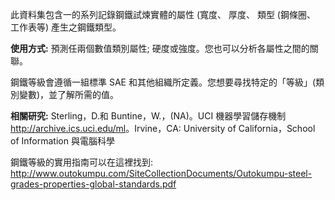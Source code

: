 此資料集包含一的系列記錄鋼鐵試煉實體的屬性 (寬度、 厚度、 類型 (鋼條圈、 工作表等) 產生之鋼鐵類型。<p></p><b>使用方式:</b> 預測任兩個數值類別屬性; 硬度或強度。您也可以分析各屬性之間的關聯。<p></p>鋼鐵等級會遵循一組標準 SAE 和其他組織所定義。您想要尋找特定的「等級」(類別變數)，並了解所需的值。<p> </p><b>相關研究:</b> Sterling，D.和 Buntine，W.，(NA)。UCI 機器學習儲存機制 <a href="http://archive.ics.uci.edu/ml">http://archive.ics.uci.edu/ml</a>。Irvine，CA: University of California，School of Information 與電腦科學 <p> </p>鋼鐵等級的實用指南可以在這裡找到: <a href="http://www.outokumpu.com/SiteCollectionDocuments/Outokumpu-steel-grades-properties-global-standards.pdf">http://www.outokumpu.com/SiteCollectionDocuments/Outokumpu-steel-grades-properties-global-standards.pdf</a>




